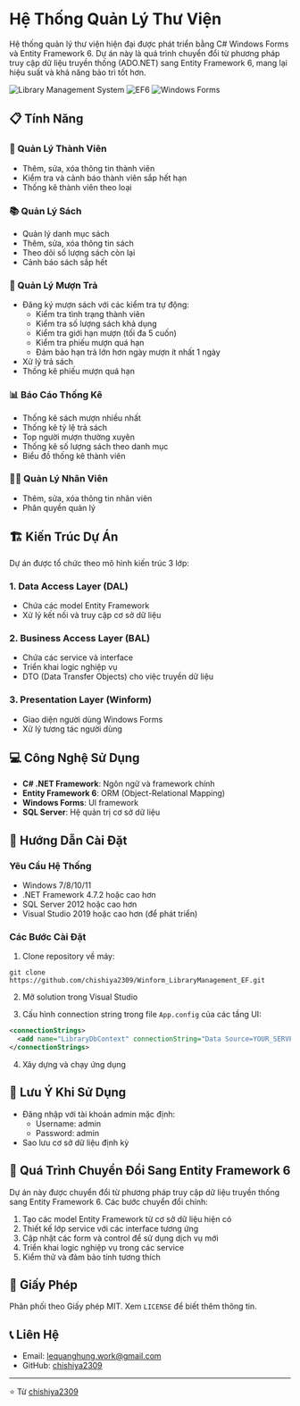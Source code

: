 # Hệ Thống Quản Lý Thư Viện

Hệ thống quản lý thư viện hiện đại được phát triển bằng C# Windows Forms và Entity Framework 6. Dự án này là quá trình chuyển đổi từ phương pháp truy cập dữ liệu truyền thống (ADO.NET) sang Entity Framework 6, mang lại hiệu suất và khả năng bảo trì tốt hơn.

![Library Management System](https://img.shields.io/badge/C%23-Library%20Management-blue)
![EF6](https://img.shields.io/badge/ORM-Entity%20Framework%206-orange)
![Windows Forms](https://img.shields.io/badge/UI-Windows%20Forms-green)

## 📋 Tính Năng

### 👥 Quản Lý Thành Viên
- Thêm, sửa, xóa thông tin thành viên
- Kiểm tra và cảnh báo thành viên sắp hết hạn
- Thống kê thành viên theo loại

### 📚 Quản Lý Sách
- Quản lý danh mục sách
- Thêm, sửa, xóa thông tin sách
- Theo dõi số lượng sách còn lại
- Cảnh báo sách sắp hết

### 📝 Quản Lý Mượn Trả
- Đăng ký mượn sách với các kiểm tra tự động:
  - Kiểm tra tình trạng thành viên
  - Kiểm tra số lượng sách khả dụng
  - Kiểm tra giới hạn mượn (tối đa 5 cuốn)
  - Kiểm tra phiếu mượn quá hạn
  - Đảm bảo hạn trả lớn hơn ngày mượn ít nhất 1 ngày
- Xử lý trả sách
- Thống kê phiếu mượn quá hạn

### 📊 Báo Cáo Thống Kê
- Thống kê sách mượn nhiều nhất
- Thống kê tỷ lệ trả sách
- Top người mượn thường xuyên
- Thống kê số lượng sách theo danh mục
- Biểu đồ thống kê thành viên

### 👩‍💼 Quản Lý Nhân Viên
- Thêm, sửa, xóa thông tin nhân viên
- Phân quyền quản lý

## 🏗️ Kiến Trúc Dự Án

Dự án được tổ chức theo mô hình kiến trúc 3 lớp:

### 1. Data Access Layer (DAL)
- Chứa các model Entity Framework
- Xử lý kết nối và truy cập cơ sở dữ liệu

### 2. Business Access Layer (BAL)
- Chứa các service và interface
- Triển khai logic nghiệp vụ
- DTO (Data Transfer Objects) cho việc truyền dữ liệu

### 3. Presentation Layer (Winform)
- Giao diện người dùng Windows Forms
- Xử lý tương tác người dùng

## 💻 Công Nghệ Sử Dụng

- **C# .NET Framework**: Ngôn ngữ và framework chính
- **Entity Framework 6**: ORM (Object-Relational Mapping)
- **Windows Forms**: UI framework
- **SQL Server**: Hệ quản trị cơ sở dữ liệu

## 🚀 Hướng Dẫn Cài Đặt

### Yêu Cầu Hệ Thống
- Windows 7/8/10/11
- .NET Framework 4.7.2 hoặc cao hơn
- SQL Server 2012 hoặc cao hơn
- Visual Studio 2019 hoặc cao hơn (để phát triển)

### Các Bước Cài Đặt
1. Clone repository về máy:
```
git clone https://github.com/chishiya2309/Winform_LibraryManagement_EF.git
```

2. Mở solution trong Visual Studio

3. Cấu hình connection string trong file `App.config` của các tầng UI:
```xml
<connectionStrings>
  <add name="LibraryDbContext" connectionString="Data Source=YOUR_SERVER;Initial Catalog=LibraryDb;Integrated Security=True" providerName="System.Data.SqlClient" />
</connectionStrings>
```

4. Xây dựng và chạy ứng dụng

## 📝 Lưu Ý Khi Sử Dụng

- Đăng nhập với tài khoản admin mặc định:
  - Username: admin
  - Password: admin
- Sao lưu cơ sở dữ liệu định kỳ

## 🔄 Quá Trình Chuyển Đổi Sang Entity Framework 6

Dự án này được chuyển đổi từ phương pháp truy cập dữ liệu truyền thống sang Entity Framework 6. Các bước chuyển đổi chính:

1. Tạo các model Entity Framework từ cơ sở dữ liệu hiện có
2. Thiết kế lớp service với các interface tương ứng
3. Cập nhật các form và control để sử dụng dịch vụ mới
4. Triển khai logic nghiệp vụ trong các service
5. Kiểm thử và đảm bảo tính tương thích

## 📜 Giấy Phép

Phân phối theo Giấy phép MIT. Xem `LICENSE` để biết thêm thông tin.

## 📞 Liên Hệ

- Email: lequanghung.work@gmail.com
- GitHub: [chishiya2309](https://github.com/chishiya2309)

---

⭐️ Từ [chishiya2309](https://github.com/chishiya2309)
